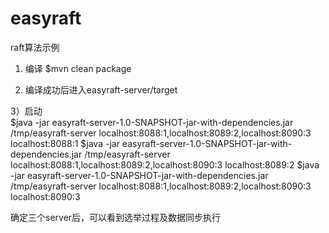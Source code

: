 # easyraft
raft算法示例

1) 编译
$mvn clean package

2) 编译成功后进入easyraft-server/target

3）启动   
$java -jar easyraft-server-1.0-SNAPSHOT-jar-with-dependencies.jar /tmp/easyraft-server localhost:8088:1,localhost:8089:2,localhost:8090:3 localhost:8088:1
$java -jar easyraft-server-1.0-SNAPSHOT-jar-with-dependencies.jar /tmp/easyraft-server localhost:8088:1,localhost:8089:2,localhost:8090:3 localhost:8089:2
$java -jar easyraft-server-1.0-SNAPSHOT-jar-with-dependencies.jar /tmp/easyraft-server localhost:8088:1,localhost:8089:2,localhost:8090:3 localhost:8090:3

确定三个server后，可以看到选举过程及数据同步执行

